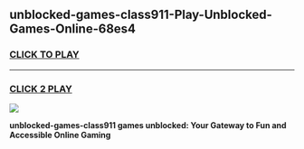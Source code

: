 
## unblocked-games-class911-Play-Unblocked-Games-Online-68es4
<h3>
<a href="https://premium76.site?title=unblocked-games-class911&ref=24A">CLICK TO PLAY</a></h3>
<hr>

<h3>
<a href="https://premium76.site?title=unblocked-games-class911&ref=24A">CLICK 2 PLAY</a>
  
</h3>

<a href="https://premium76.site?title=unblocked-games-class911&ref=24A"><img src="https://clearcache.store/games.png"></a>


**unblocked-games-class911 games unblocked: Your Gateway to Fun and Accessible Online Gaming**
